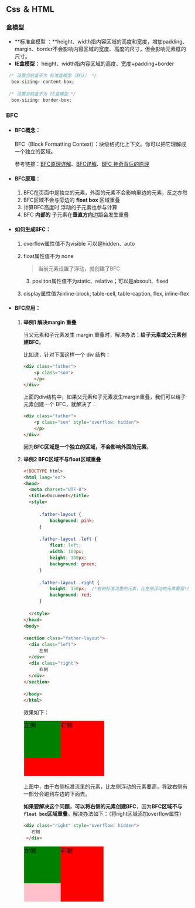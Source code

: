 ## Css ＆ HTML

### 盒模型

* **标准盒模型 ：**height、width指内容区域的高度和宽度，增加padding、margin、border不会影响内容区域的宽度、高度的尺寸，但会影响元素框的尺寸。
* **IE盒模型：** height、width指内容区域的高度、宽度+padding+border

```css
 /* 设置当前盒子为 标准盒模型（默认） */
  box-sizing: content-box;

 /* 设置当前盒子为 IE盒模型 */
  box-sizing: border-box;
```

### BFC

* #### BFC概念：

	BFC（Block Formatting Context）：块级格式化上下文。你可以把它理解成一个独立的区域。
	
	参考链接：[BFC原理详解](https://segmentfault.com/a/1190000006740129)、[BFC详解](https://www.jianshu.com/p/bf927bc1bed4)、[BFC 神奇背后的原理](https://www.cnblogs.com/lhb25/p/inside-block-formatting-ontext.html)

* #### BFC原理：

  1. BFC在页面中是独立的元素，外面的元素不会影响里边的元素，反之亦然
  2. BFC区域不会与旁边的 **float box** 区域重叠
  3. 计算BFC高度时 浮动的子元素也参与计算
  4. BFC **内部的** 子元素在**垂直方向**边距会发生重叠

* #### 如何生成BFC：

   1. overflow属性值不为visible 可以是hidden、auto

   2. float属性值不为 none

      > 当前元素设置了浮动，就创建了BFC

    	3. posiiton属性值不为static、relative；可以是absoult、fixed

  	4. display属性值为inline-block, table-cell, table-caption, flex, inline-flex

* #### BFC应用：

   1. **举例1 解决margin 重叠**

      当父元素和子元素发生 margin 重叠时，解决办法：**给子元素或父元素创建BFC**。

      比如说，针对下面这样一个 div 结构：

      ```html
      <div class="father">
          <p class="son">
          </p>
      </div>
      ```

      上面的div结构中，如果父元素和子元素发生margin重叠，我们可以给子元素创建一个 BFC，就解决了：

      ```html
      <div class="father">
          <p class="son" style="overflow: hidden">
          </p>
      </div>
      ```

      因为**BFC区域是一个独立的区域，不会影响外面的元素**。

     2. **举例2 BFC区域不与float区域重叠**

           ```html
         <!DOCTYPE html>
         <html lang="en">
         <head>
             <meta charset="UTF-8">
             <title>Document</title>
             <style>
         
                 .father-layout {
                     background: pink;
                 }
         
                 .father-layout .left {
                     float: left;
                     width: 100px;
                     height: 100px;
                     background: green;
                 }
         
                 .father-layout .right {
                     height: 150px;  /*右侧标准流里的元素，比左侧浮动的元素要高*/
                     background: red;
                 }
         
             </style>
         </head>
         <body>
         
         <section class="father-layout">
             <div class="left">
                 左侧
             </div>
             <div class="right">
                 右侧
             </div>
         </section>
         
         </body>
         </html>
           ```
   
         效果如下：
   
         ![举例2](.\img\Css\example2.png)
   
         上图中，由于右侧标准流里的元素，比左侧浮动的元素要高，导致右侧有一部分会跑到左边的下面去。
   
         **如果要解决这个问题，可以将右侧的元素创建BFC**，因为**BFC区域不与`float box`区域重叠**。解决办法如下：（将right区域添加overflow属性）
   
         ```html
         <div class="right" style="overflow: hidden">
            右侧
          </div>
         ```
   
         
   
         ![举例2_已解决](.\img\Css\example2_done.png)